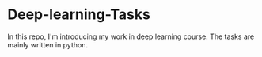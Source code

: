 # Deep-learning-Tasks
In this repo, I'm introducing my work in deep learning course. The tasks are mainly written in python.
